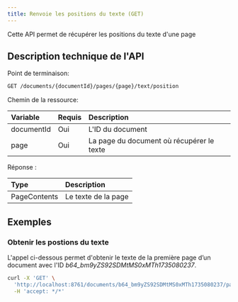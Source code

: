 ```yaml
---
title: Renvoie les positions du texte (GET)
---
```


Cette API permet de récupérer les positions du texte d'une page

## Description technique de l'API

Point de terminaison:
```bash
GET /documents/{documentId}/pages/{page}/text/position
```

Chemin de la ressource:

| Variable   | Requis | Description                               |
|:-----------|:-------|:------------------------------------------|
| documentId | Oui    | L'ID du document                          |
| page       | Oui    | La page du document où récupérer le texte |

Réponse :

| Type         | Description         |
|:-------------|:--------------------|
| PageContents | Le texte de la page |

## Exemples

### Obtenir les postions du texte

L'appel ci-dessous permet d'obtenir le texte de la première page d’un document avec l'ID _b64_bm9yZS92SDMtMS0xMTh1735080237_.

```bash
curl -X 'GET' \
  'http://localhost:8761/documents/b64_bm9yZS92SDMtMS0xMTh1735080237/pages/0/text/position' \
  -H 'accept: */*'
```
